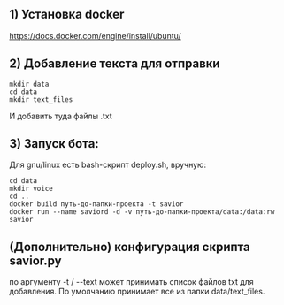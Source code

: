 
## 1) Установка docker
https://docs.docker.com/engine/install/ubuntu/
## 2) Добавление текста для отправки
```
mkdir data
cd data
mkdir text_files
```
И добавить туда файлы .txt
## 3) Запуск бота:
Для gnu/linux есть bash-скрипт deploy.sh,
вручную:
```
cd data
mkdir voice
cd ..
docker build путь-до-папки-проекта -t savior
docker run --name saviord -d -v путь-до-папки-проекта/data:/data:rw savior
```
## (Дополнительно) конфигурация скрипта savior.py
по аргументу -t / --text может принимать список файлов txt для добавления. По умолчанию принимает все из папки data/text_files.
